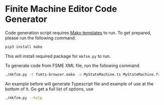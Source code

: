 # Finite Machine Editor Code Generator

Code generation script requires [Mako templates](https://www.makotemplates.org) to run. To get prepared, please run the following command:

```sh
pip3 install mako
```
This will install required package for `mkfsm.py` to run.

To generate code from FSME XML file, run the following command

```sh
./mkfsm.py -t fsmts-browser.mako -o MyStateMachine.ts MyStateMachine.fsm
```
An example before will generate Typescript file and example of use at the bottom of it. Go get a full list of options, use

```sh
./mkfsm.py --help
```
